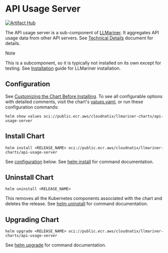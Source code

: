 # API Usage Server

[![Artifact Hub](https://img.shields.io/endpoint?url=https://artifacthub.io/badge/repository/api-usage-server)](https://artifacthub.io/packages/search?repo=api-usage-server)

The API usage server is a sub-component of [LLMariner](https://github.com/llmariner/llmariner). It aggregates API usage data from other API servers. See [Technical Details](https://llmariner.ai/docs/dev/architecture/) document for details.

> [!NOTE]
> This is a subcomponent, so it is typically not installed on its own except for testing. See [Installation](https://llmariner.ai/docs/setup/install/) guide for LLMariner installation.

## Configuration

See [Customizing the Chart Before Installing](https://helm.sh/docs/intro/using_helm/#customizing-the-chart-before-installing). To see all configurable options with detailed comments, visit the chart's [values.yaml](./values.yaml), or run these configuration commands:

```console
helm show values oci://public.ecr.aws/cloudnatix/llmariner-charts/api-usage-server
```

## Install Chart

```console
helm install <RELEASE_NAME> oci://public.ecr.aws/cloudnatix/llmariner-charts/api-usage-server
```

See [configuration](#configuration) below.
See [helm install](https://helm.sh/docs/helm/helm_install/) for command documentation.

## Uninstall Chart

```console
helm uninstall <RELEASE_NAME>
```

This removes all the Kubernetes components associated with the chart and deletes the release.
See [helm uninstall](https://helm.sh/docs/helm/helm_uninstall/) for command documentation.

## Upgrading Chart

```console
helm upgrade <RELEASE_NAME> oci://public.ecr.aws/cloudnatix/llmariner-charts/api-usage-server
```

See [helm upgrade](https://helm.sh/docs/helm/helm_upgrade/) for command documentation.
